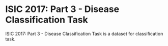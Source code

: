 # ISIC 2017: Part 3 - Disease Classification Task

ISIC 2017: Part 3 - Disease Classification Task is a dataset for classification task.